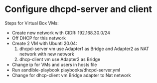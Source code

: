 # Configure dhcpd-server and client

Steps for Virtual Box VMs:
- Create new network with CIDR: 192.168.30.0/24
- Off DHCP for this network
- Create 2 VM with Ubunti 20.04:
    1. dhcpd-server vm use Adapter1 as Bridge and Adapter2 as NAT network with new network
    2. dhcp-client vm use Adapter2 as Bridge
- Change ip for VMs and users in hosts file
- Run asndible-playbook playbooks/dhcpd-server.yml
- Change for dhcp-client vm Bridge adapter to Nat network